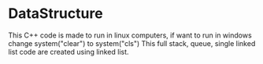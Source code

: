 # DataStructure
This C++ code is made to run in linux computers, if want to run in windows change system("clear") to system("cls")
This full stack, queue, single linked list code are created using linked list.
